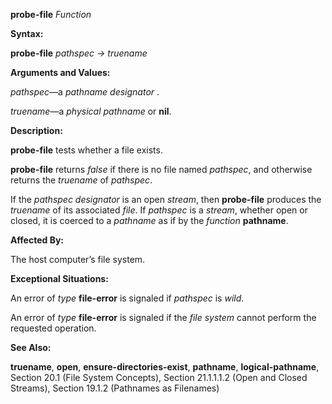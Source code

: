 **probe-file** *Function* 



**Syntax:** 



**probe-file** *pathspec → truename* 



**Arguments and Values:** 



*pathspec*—a *pathname designator* . 







 



 



*truename*—a *physical pathname* or **nil**. 



**Description:** 



**probe-file** tests whether a file exists. 



**probe-file** returns *false* if there is no file named *pathspec*, and otherwise returns the *truename* of *pathspec*. 



If the *pathspec designator* is an open *stream*, then **probe-file** produces the *truename* of its associated *file*. If *pathspec* is a *stream*, whether open or closed, it is coerced to a *pathname* as if by the *function* **pathname**. 



**Affected By:** 



The host computer’s file system. 



**Exceptional Situations:** 



An error of *type* **file-error** is signaled if *pathspec* is *wild*. 



An error of *type* **file-error** is signaled if the *file system* cannot perform the requested operation. 



**See Also:** 



**truename**, **open**, **ensure-directories-exist**, **pathname**, **logical-pathname**, Section 20.1 (File System Concepts), Section 21.1.1.1.2 (Open and Closed Streams), Section 19.1.2 (Pathnames as Filenames) 



